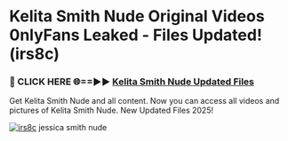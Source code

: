 # Kelita Smith Nude Original Videos 0nlyFans Leaked - Files Updated! (irs8c)

<h3>🔴 CLICK HERE 🌐==►► <a href="https://tinyurl.com/5h6xmrr3" rel="nofollow">Kelita Smith Nude Updated Files</a></h3>

Get Kelita Smith Nude and all content. Now you can access all videos and pictures of Kelita Smith Nude. New Updated Files 2025!

[![irs8c](https://i.imgur.com/KVD873Z.gif)](https://tinyurl.com/5h6xmrr3)
jessica smith nude